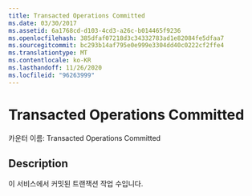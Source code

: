 ```yaml
---
title: Transacted Operations Committed
ms.date: 03/30/2017
ms.assetid: 6a1768cd-d103-4cd3-a26c-b014465f9236
ms.openlocfilehash: 385dfaf07218d3c34332783ad1e82084fe5dfaa7
ms.sourcegitcommit: bc293b14af795e0e999e3304dd40c0222cf2ffe4
ms.translationtype: MT
ms.contentlocale: ko-KR
ms.lasthandoff: 11/26/2020
ms.locfileid: "96263999"
---
```

# <a name="transacted-operations-committed"></a>Transacted Operations Committed

카운터 이름: Transacted Operations Committed  
  
## <a name="description"></a>Description  

 이 서비스에서 커밋된 트랜잭션 작업 수입니다.
